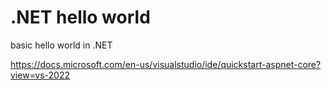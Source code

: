 # .NET hello world
basic hello world in .NET

https://docs.microsoft.com/en-us/visualstudio/ide/quickstart-aspnet-core?view=vs-2022
